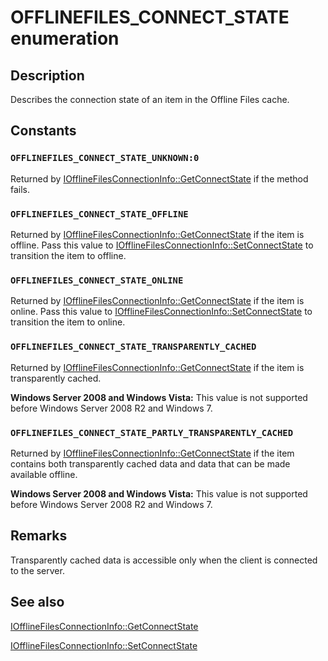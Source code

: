 # OFFLINEFILES_CONNECT_STATE enumeration

## Description

Describes the connection state of an item in the Offline Files cache.

## Constants

### `OFFLINEFILES_CONNECT_STATE_UNKNOWN:0`

Returned by [IOfflineFilesConnectionInfo::GetConnectState](https://learn.microsoft.com/previous-versions/windows/desktop/api/cscobj/nf-cscobj-iofflinefilesconnectioninfo-getconnectstate) if the method fails.

### `OFFLINEFILES_CONNECT_STATE_OFFLINE`

Returned by [IOfflineFilesConnectionInfo::GetConnectState](https://learn.microsoft.com/previous-versions/windows/desktop/api/cscobj/nf-cscobj-iofflinefilesconnectioninfo-getconnectstate) if the item is offline. Pass this value to [IOfflineFilesConnectionInfo::SetConnectState](https://learn.microsoft.com/previous-versions/windows/desktop/api/cscobj/nf-cscobj-iofflinefilesconnectioninfo-setconnectstate) to transition the item to offline.

### `OFFLINEFILES_CONNECT_STATE_ONLINE`

Returned by [IOfflineFilesConnectionInfo::GetConnectState](https://learn.microsoft.com/previous-versions/windows/desktop/api/cscobj/nf-cscobj-iofflinefilesconnectioninfo-getconnectstate) if the item is online. Pass this value to [IOfflineFilesConnectionInfo::SetConnectState](https://learn.microsoft.com/previous-versions/windows/desktop/api/cscobj/nf-cscobj-iofflinefilesconnectioninfo-setconnectstate) to transition the item to online.

### `OFFLINEFILES_CONNECT_STATE_TRANSPARENTLY_CACHED`

Returned by [IOfflineFilesConnectionInfo::GetConnectState](https://learn.microsoft.com/previous-versions/windows/desktop/api/cscobj/nf-cscobj-iofflinefilesconnectioninfo-getconnectstate) if the item is transparently cached.

**Windows Server 2008 and Windows Vista:** This value is not supported before Windows Server 2008 R2 and Windows 7.

### `OFFLINEFILES_CONNECT_STATE_PARTLY_TRANSPARENTLY_CACHED`

Returned by [IOfflineFilesConnectionInfo::GetConnectState](https://learn.microsoft.com/previous-versions/windows/desktop/api/cscobj/nf-cscobj-iofflinefilesconnectioninfo-getconnectstate) if the item contains both transparently cached data and data that can be made available offline.

**Windows Server 2008 and Windows Vista:** This value is not supported before Windows Server 2008 R2 and Windows 7.

## Remarks

Transparently cached data is accessible only when the client is connected to the server.

## See also

[IOfflineFilesConnectionInfo::GetConnectState](https://learn.microsoft.com/previous-versions/windows/desktop/api/cscobj/nf-cscobj-iofflinefilesconnectioninfo-getconnectstate)

[IOfflineFilesConnectionInfo::SetConnectState](https://learn.microsoft.com/previous-versions/windows/desktop/api/cscobj/nf-cscobj-iofflinefilesconnectioninfo-setconnectstate)